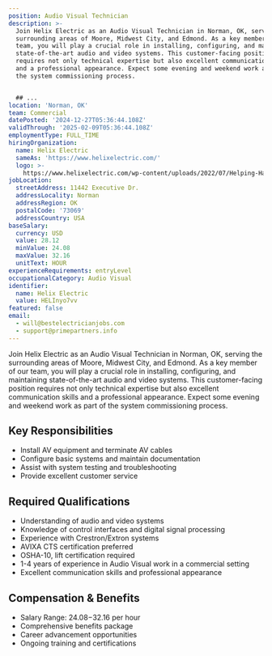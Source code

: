 ```yaml
---
position: Audio Visual Technician
description: >-
  Join Helix Electric as an Audio Visual Technician in Norman, OK, serving the
  surrounding areas of Moore, Midwest City, and Edmond. As a key member of our
  team, you will play a crucial role in installing, configuring, and maintaining
  state-of-the-art audio and video systems. This customer-facing position
  requires not only technical expertise but also excellent communication skills
  and a professional appearance. Expect some evening and weekend work as part of
  the system commissioning process.


  ## ...
location: 'Norman, OK'
team: Commercial
datePosted: '2024-12-27T05:36:44.108Z'
validThrough: '2025-02-09T05:36:44.108Z'
employmentType: FULL_TIME
hiringOrganization:
  name: Helix Electric
  sameAs: 'https://www.helixelectric.com/'
  logo: >-
    https://www.helixelectric.com/wp-content/uploads/2022/07/Helping-Hands-Logo_Blue-e1656694113799.jpg
jobLocation:
  streetAddress: 11442 Executive Dr.
  addressLocality: Norman
  addressRegion: OK
  postalCode: '73069'
  addressCountry: USA
baseSalary:
  currency: USD
  value: 28.12
  minValue: 24.08
  maxValue: 32.16
  unitText: HOUR
experienceRequirements: entryLevel
occupationalCategory: Audio Visual
identifier:
  name: Helix Electric
  value: HELInyo7vv
featured: false
email:
  - will@bestelectricianjobs.com
  - support@primepartners.info
---
```




Join Helix Electric as an Audio Visual Technician in Norman, OK, serving the surrounding areas of Moore, Midwest City, and Edmond. As a key member of our team, you will play a crucial role in installing, configuring, and maintaining state-of-the-art audio and video systems. This customer-facing position requires not only technical expertise but also excellent communication skills and a professional appearance. Expect some evening and weekend work as part of the system commissioning process.

## Key Responsibilities
- Install AV equipment and terminate AV cables
- Configure basic systems and maintain documentation
- Assist with system testing and troubleshooting
- Provide excellent customer service

## Required Qualifications
- Understanding of audio and video systems
- Knowledge of control interfaces and digital signal processing
- Experience with Crestron/Extron systems
- AVIXA CTS certification preferred
- OSHA-10, lift certification required
- 1-4 years of experience in Audio Visual work in a commercial setting
- Excellent communication skills and professional appearance

## Compensation & Benefits
- Salary Range: $24.08-$32.16 per hour
- Comprehensive benefits package
- Career advancement opportunities
- Ongoing training and certifications
